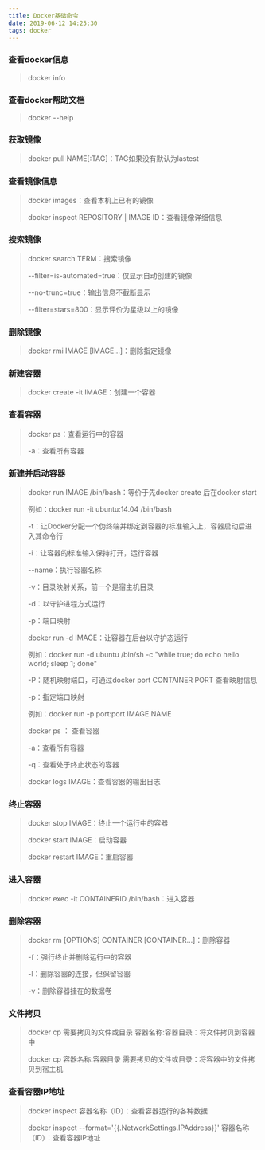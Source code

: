 ```yaml
---
title: Docker基础命令
date: 2019-06-12 14:25:30
tags: docker
---
```


### 查看docker信息

> docker info

### 查看docker帮助文档

> docker --help

### 获取镜像

> docker pull NAME[:TAG]：TAG如果没有默认为lastest

### 查看镜像信息

> docker images：查看本机上已有的镜像
>
> docker inspect REPOSITORY | IMAGE ID：查看镜像详细信息

### 搜索镜像

> docker search TERM：搜索镜像
>
> --filter=is-automated=true：仅显示自动创建的镜像
>
> --no-trunc=true：输出信息不截断显示
>
> --filter=stars=800：显示评价为星级以上的镜像

### 删除镜像

> docker rmi IMAGE [IMAGE...]：删除指定镜像

### 新建容器

> docker create -it IMAGE：创建一个容器

### 查看容器

> docker ps：查看运行中的容器
>
> -a：查看所有容器

### 新建并启动容器

> docker run IMAGE /bin/bash：等价于先docker create 后在docker start
>
> 例如：docker run -it ubuntu:14.04 /bin/bash 
>
> -t：让Docker分配一个伪终端并绑定到容器的标准输入上，容器启动后进入其命令行
>
> -i：让容器的标准输入保持打开，运行容器
>
> --name：执行容器名称
>
> -v：目录映射关系，前一个是宿主机目录
>
> -d：以守护进程方式运行
>
> -p：端口映射
>
> docker run -d IMAGE：让容器在后台以守护态运行
>
> 例如：docker run -d ubuntu /bin/sh -c "while true; do echo hello world; sleep 1; done"
>
> -P：随机映射端口，可通过docker port CONTAINER PORT 查看映射信息
>
> -p：指定端口映射
>
> 例如：docker run -p port:port  IMAGE NAME
>
> docker ps ： 查看容器
>
> -a：查看所有容器
>
> -q：查看处于终止状态的容器
>
> docker logs IMAGE：查看容器的输出日志

### 终止容器

> docker stop IMAGE：终止一个运行中的容器
>
> docker start IMAGE：启动容器
>
> docker restart IMAGE：重启容器

### 进入容器

> docker exec -it CONTAINERID /bin/bash：进入容器

### 删除容器

> docker rm [OPTIONS] CONTAINER [CONTAINER...]：删除容器
>
> -f：强行终止并删除运行中的容器
>
> -l：删除容器的连接，但保留容器
>
> -v：删除容器挂在的数据卷

### 文件拷贝

> docker cp 需要拷贝的文件或目录	容器名称:容器目录：将文件拷贝到容器中
>
> docker cp 容器名称:容器目录	需要拷贝的文件或目录：将容器中的文件拷贝到宿主机

### 查看容器IP地址

> docker	inspect	容器名称（ID）：查看容器运行的各种数据
>
> docker 	inspect	--format='{{.NetworkSettings.IPAddress}}'	容器名称（ID）：查看容器IP地址